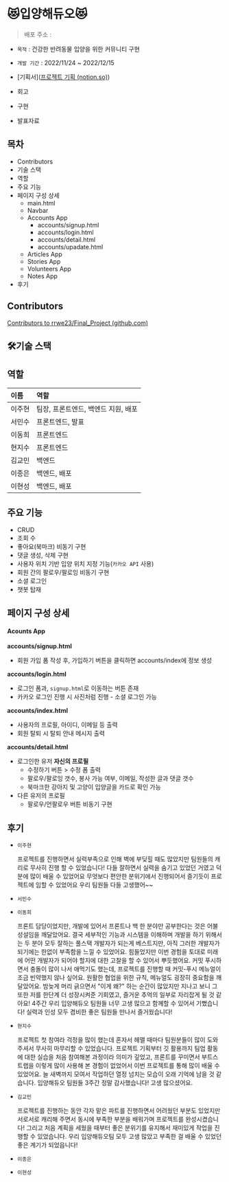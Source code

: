 # 😻입양해듀오😻

>  배포 주소 :

- `목적` : 건강한 반려동물 입양을 위한 커뮤니티 구현

- `개발 기간` : 2022/11/24 ~ 2022/12/15
- [기획서]([프로젝트 기획 (notion.so)](https://www.notion.so/hg-edu/b5cd1dea198f4b8e8ea5bb972e7a275f))
- 회고
- 구현
- 발표자료



## 목차

- Contributors
- 기술 스택
- 역할
- 주요 기능
- 페이지 구성 상세
  - main.html
  - Navbar
  - Accounts App
    - accounts/signup.html
    - accounts/login.html
    - accounts/detail.html
    - accounts/upadate.html
  - Articles App
  - Stories App
  - Volunteers App
  - Notes App
- 후기



## Contributors

[Contributors to rrwe23/Final_Project (github.com)](https://github.com/rrwe23/Final_Project/graphs/contributors)



## 🛠기술 스택



## 역할

| 이름   | 역할                                |
| :----- | :---------------------------------- |
| 이주현 | 팀장, 프론트엔드, 백엔드 지원, 배포 |
| 서민수 | 프론트엔드, 발표                    |
| 이동희 | 프론트엔드                          |
| 현지수 | 프론트엔드                          |
| 김교민 | 백엔드                              |
| 이종은 | 백엔드, 배포                        |
| 이현성 | 백엔드, 배포                        |



## 주요 기능

- CRUD
- 조회 수
- 좋아요(북마크) 비동기 구현
- 댓글 생성, 삭제 구현
- 사용자 위치 기반 입양 위치 지정 기능(`카카오 API` 사용)
- 회원 간의 팔로우/팔로잉 비동기 구현
- 소셜 로그인
- 챗봇 탑재



## 페이지 구성 상세



#### Acounts App

**accounts/signup.html**

- 회원 가입 폼 작성 후, 가입하기 버튼을 클릭하면 accounts/index에 정보 생성

**accounts/login.html**

- 로그인 폼과, `signup.html`로 이동하는 버튼 존재
- 카카오 로그인 진행 시 사진처럼 진행 - 소셜 로그인 가능

**accounts/index.html**

- 사용자의 프로필, 아이디, 이메일 등 출력
- 회원 탈퇴 시 탈퇴 안내 메시지 출력

**accounts/detail.html**

- 로그인한 유저 **자신의 프로필**
  - 수정하기 버튼 > 수정 폼 출력
  - 팔로우/팔로잉 갯수, 봉사 가능 여부, 이메일, 작성한 글과 댓글 갯수
  - 북마크한 강아지 및 고양이 입양글을 카드로 확인 가능
- 다른 유저의 프로필
  - 팔로우/언팔로우 버튼 비동기 구현



## 후기

- `이주현`

  프로젝트를 진행하면서 실력부족으로 인해 벽에 부딪힐 때도 많았지만 팀원들의 캐리로 무사히 진행 할 수 있었습니다! 다들 잘하면서  실력을 숨기고 있었던 거였고 덕분에 많이 배울 수 있었어요 무엇보다 편안한 분위기에서 진행되어서 즐기듯이 프로젝트에 임할 수 있었어요 우리 팀원들 다들 고생했어~~

- `서민수`

- `이동희`

  프론트 담당이었지만, 개발에 있어서 프론트나 백 한 분야만 공부한다는 것은 어불성설임을 깨달았어요. 결국 세부적인 기능과 시스템을 이해하며 개발을 하기 위해서는 두 분야 모두 잘하는 풀스택 개발자가 되는게 베스트지만,  아직 그러한 개발자가 되기에는 한없이 부족함을 느낄 수 있었어요. 힘들었지만 이번 경험을 토대로 미래에 어떤 개발자가 되어야 할지에 대한 고찰을 할 수 있어서 뿌듯했어요. 커밋 푸시하면서 충돌이 많이 나서 애먹기도 했는데, 프로젝트를 진행할 때 커밋-푸시 메뉴얼이 조금 빈약했지 않나 싶어요. 원활한 협업을 위한 규칙, 메뉴얼도 굉장히 중요함을 깨달았어요. 밤늦게 머리 긁으면서 "이게 왜?" 하는 순간이 많았지만 지나고 보니 그 또한 저를 한단계 더 성장시켜준 기회였고, 즐거운 추억의 일부로 자리잡게 될 것 같아요! 4주간 우리 입양해듀오 팀원들 너무 고생 많으고 함께할 수 있어서 기뻤습니다! 실력과 인성 모두 겸비한 좋은 팀원들 만나서 즐거웠습니다!

- `현지수`

  프로젝트 첫 참여라 걱정을 많이 했는데 혼자서 헤맬 때마다 팀원분들이 많이 도와주셔서 무사히 마무리할 수 있었습니다. 프로젝트 기획부터 깃 활용까지 팀업 활동에 대한 실습을 처음 참여해본 과정이라 의미가 깊었고, 프론트를 꾸미면서 부트스트랩을 이렇게 많이 사용해 본 경험이 없었어서 이번 프로젝트를 통해 많이 배울 수 있었어요. 늘 새벽까지 모여서 작업하던 열정 넘치는 모습이 오래 기억에 남을 것 같습니다. 입양해듀오 팀원들 3주간 정말 감사했습니다! 고생 많으셨어요.

- `김교민`

  프로젝트를 진행하는 동안 각자 맡은 파트를 진행하면서 어려웠던 부분도 있었지만 서로서로 캐리해 주면서 동시에 부족한 부분을 배워가며 프로젝트를 완성시켰습니다! 그리고 처음 계획을 세웠을 때부터 좋은 분위기를 유지해서 재미있게 작업을 진행할 수 있었습니다. 우리 입양해듀오팀 모두 고생 많았고 부족한 걸 배울 수 있었던 좋은 계기가 되었읍니다!

- `이종은`

- `이현성`



